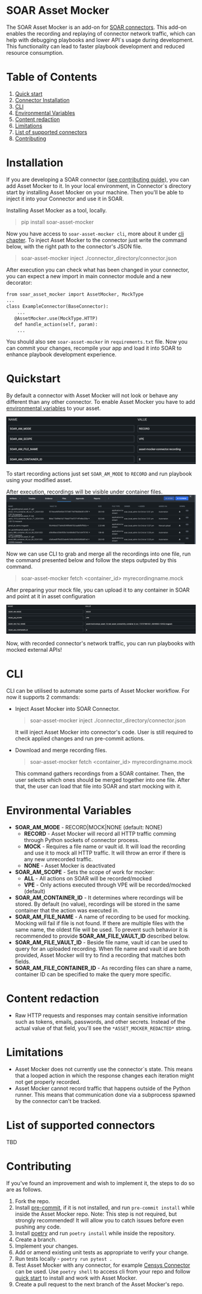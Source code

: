 # SOAR Asset Mocker
The SOAR Asset Mocker is an add-on for [SOAR connectors](https://github.com/splunk-soar-connectors). This add-on enables the recording and replaying of connector network traffic, which can help with debugging playbooks and lower API`s usage during development. This functionality can lead to faster playbook development and reduced resource consumption.

# Table of Contents
1. [Quick start](#Quickstart)
2. [Connector Installation](#Installation)
3. [CLI](#CLI)
4. [Environmental Variables](#Environmental-Variables)
5. [Content redaction](#content-redaction)
6. [Limitations](#limitations)
7. [List of supported connectors](#list-of-supported-connectors)
8. [Contributing](#contributing)

# Installation

If you are developing a SOAR connector ([see contributing guide]( https://github.com/splunk-soar-connectors/.github/blob/main/.github/CONTRIBUTING.md )), you can add Asset Mocker to it.
In your local environment, in Connector`s directory start by installing Asset Mocker on your machine. Then you'll be able to inject it into your Connector and use it in SOAR.

Installing Asset Mocker as a tool, locally.

> pip install soar-asset-mocker

Now you have access to `soar-asset-mocker cli`, more about it under [cli chapter](#CLI).
To inject Asset Mocker to the connector just write the command below, with the right path to the connector's JSON file.
> soar-asset-mocker inject ./connector_directory/connector.json

After execution you can check what has been changed in your connector, you can expect a new import in main connector module and a new decorator:
```
from soar_asset_mocker import AssetMocker, MockType
...
class ExampleConnector(BaseConnector):
    ...
   @AssetMocker.use(MockType.HTTP)
   def handle_action(self, param):
    ...
```
You should also see `soar-asset-mocker` in `requirements.txt` file. Now you can commit your changes, recompile your app and load it into SOAR to enhance playbook development experience.

# Quickstart

By default a connector with Asset Mocker will not look or behave any different than any other connector. To enable Asset Mocker you have to add [environmental variables](#environmental-variables) to your asset.

![Alt text](docs/images/env_vars.png)

To start recording actions just set `SOAR_AM_MODE` to `RECORD` and run playbook using your modified asset. 

After execution, recordings will be visible under container files.
![Alt text](docs/images/files.png)

Now we can use CLI to grab and merge all the recordings into one file, run the command presented below and follow the steps outputed by this command.

> soar-asset-mocker fetch <container_id> myrecordingname.mock

After preparing your mock file, you can upload it to any container in SOAR and point at it in asset configuration

![Alt text](docs/images/mocking_settings.png)

Now, with recorded connector's network traffic, you can run playbooks with mocked external APIs!

# CLI

CLI can be utilised to automate some parts of Asset Mocker workflow.
For now it supports 2 commands:
* Inject Asset Mocker into SOAR Connector.
    > soar-asset-mocker inject ./connector_directory/connector.json
    
    It will inject Asset Mocker into connector's code. User is still required to check applied changes and run pre-commit actions.

* Download and merge recording files.
    > soar-asset-mocker fetch <container_id> myrecordingname.mock

    This command gathers recordings from a SOAR container. Then, the user selects which ones should be merged together into one file. After that, the user can load that file into SOAR and start mocking with it.


# Environmental Variables

* **SOAR_AM_MODE** - RECORD|MOCK|NONE (default: NONE)
    * **RECORD** - Asset Mocker will record all HTTP traffic comming through Python sockets of connector process. 
    * **MOCK** - Requires a file name or vault id. It will load the recording and use it to mock all HTTP traffic. It will throw an error if there is any new unrecorded traffic.
    * **NONE** - Asset Mocker is deactivated
* **SOAR_AM_SCOPE** - Sets the scope of work for mocker:
    * **ALL** - All actions on SOAR will be recorded/mocked
    * **VPE** - Only actions executed through VPE will be recorded/mocked (default)
* **SOAR_AM_CONTAINER_ID** - It determines where recordings will be stored. By default (no value), recordings will be stored in the same container that the action was executed in.
* **SOAR_AM_FILE_NAME** - A name of recording to be used for mocking. Mocking will fail if file is not found. If there are multiple files with the same name, the oldest file will be used. To prevent such behavior it is recommended to provide **SOAR_AM_FILE_VAULT_ID** described below.  
* **SOAR_AM_FILE_VAULT_ID** - Beside file name, vault id can be used to query for an uploaded recording. When file name and vault id are both provided, Asset Mocker will try to find a recording that matches both fields.
* **SOAR_AM_FILE_CONTAINER_ID** - As recording files can share a name, container ID can be specified to make the query more specific.

# Content redaction

* Raw HTTP requests and responses may contain sensitive information such as tokens, emails, passwords, and other secrets. Instead of the actual value of that field, you'll see the `*ASSET_MOCKER_REDACTED*` string.

# Limitations

* Asset Mocker does not currently use the connector`s state. This means that a looped action in which the response changes each iteration might not get properly recorded.
* Asset Mocker cannot record traffic that happens outside of the Python runner. This means that communication done via a subprocess spawned by the connector can't be tracked.

# List of supported connectors

TBD

# Contributing

If you've found an improvement and wish to implement it, the steps to do so are as follows.

1. Fork the repo.
2. Install [pre-commit](https://pre-commit.com/#install), if it is not installed, and run `pre-commit install` while inside the Asset Mocker repo. Note: This step is not required, but strongly recommended! It will allow you to catch issues before even pushing any code.
3. Install [poetry](https://python-poetry.org/) and run `poetry install` while inside the repository.
4. Create a branch.
5. Implement your changes.
6. Add or amend existing unit tests as appropriate to verify your change.
7. Run tests locally - `poetry run pytest .`
8. Test Asset Mocker with any connector, for example [Censys Connector](https://github.com/splunk-soar-connectors/censys) can be used. Use `poetry shell` to access cli from your repo and follow [quick start](#Quickstart) to install and work with Asset Mocker.
9. Create a pull request to the next branch of the Asset Mocker's repo.
